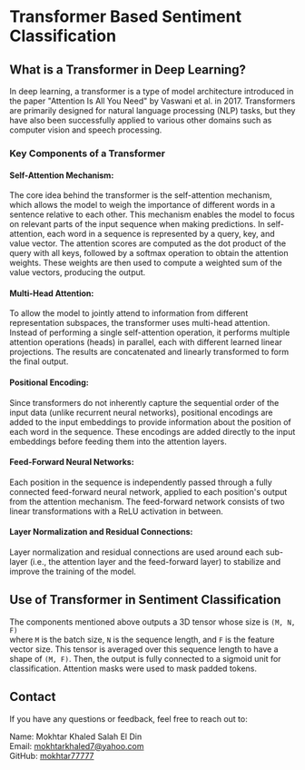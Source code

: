 # Transformer Based Sentiment Classification

## What is a Transformer in Deep Learning?

In deep learning, a transformer is a type of model architecture introduced in the paper "Attention Is All You Need" by Vaswani et al. in 2017. 
Transformers are primarily designed for natural language processing (NLP) tasks, but they have also been successfully applied to various other domains such as computer vision and speech processing.

### Key Components of a Transformer
#### Self-Attention Mechanism:

The core idea behind the transformer is the self-attention mechanism, which allows the model to weigh the importance of different words in a sentence relative to each other. This mechanism enables the model to focus on relevant parts of the input sequence when making predictions.
In self-attention, each word in a sequence is represented by a query, key, and value vector. The attention scores are computed as the dot product of the query with all keys, followed by a softmax operation to obtain the attention weights. These weights are then used to compute a weighted sum of the value vectors, producing the output.
#### Multi-Head Attention:

To allow the model to jointly attend to information from different representation subspaces, the transformer uses multi-head attention. Instead of performing a single self-attention operation, it performs multiple attention operations (heads) in parallel, each with different learned linear projections. The results are concatenated and linearly transformed to form the final output.
#### Positional Encoding:

Since transformers do not inherently capture the sequential order of the input data (unlike recurrent neural networks), positional encodings are added to the input embeddings to provide information about the position of each word in the sequence. These encodings are added directly to the input embeddings before feeding them into the attention layers.
#### Feed-Forward Neural Networks:

Each position in the sequence is independently passed through a fully connected feed-forward neural network, applied to each position's output from the attention mechanism. The feed-forward network consists of two linear transformations with a ReLU activation in between.
#### Layer Normalization and Residual Connections:

Layer normalization and residual connections are used around each sub-layer (i.e., the attention layer and the feed-forward layer) to stabilize and improve the training of the model.

## Use of Transformer in Sentiment Classification
The components mentioned above outputs a 3D tensor whose size is `(M, N, F)` <br>
where `M` is the batch size, `N` is the sequence length, and `F` is the feature vector size. This tensor is averaged over this sequence
length to have a shape of `(M, F)`. Then, the output is fully connected to a sigmoid unit for classification. Attention masks
were used to mask padded tokens.

## Contact
If you have any questions or feedback, feel free to reach out to:

Name: Mokhtar Khaled Salah El Din <br>
Email: mokhtarkhaled7@yahoo.com <br>
GitHub: [mokhtar77777](https://github.com/mokhtar77777)
